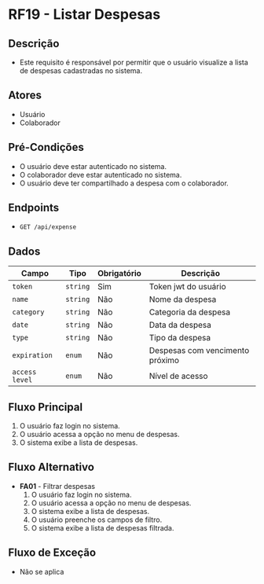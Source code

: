 # RF19 - Listar Despesas

## Descrição

- Este requisito é responsável por permitir que o usuário visualize a lista de despesas cadastradas no sistema.

## Atores

- Usuário
- Colaborador

## Pré-Condições

- O usuário deve estar autenticado no sistema.
- O colaborador deve estar autenticado no sistema.
- O usuário deve ter compartilhado a despesa com o colaborador.

## Endpoints

- `GET /api/expense`

## Dados

| Campo          | Tipo     | Obrigatório | Descrição                       |
|----------------|----------|-------------|---------------------------------|
| `token`        | `string` | Sim         | Token jwt do usuário            |
| `name`         | `string` | Não         | Nome da despesa                 |
| `category`     | `string` | Não         | Categoria da despesa            |
| `date`         | `string` | Não         | Data da despesa                 |
| `type`         | `string` | Não         | Tipo da despesa                 |
| `expiration`   | `enum`   | Não         | Despesas com vencimento próximo |
| `access level` | `enum`   | Não         | Nível de acesso                 |

## Fluxo Principal

1. O usuário faz login no sistema.
2. O usuário acessa a opção no menu de despesas.
3. O sistema exibe a lista de despesas.

## Fluxo Alternativo

- **FA01** - Filtrar despesas
    1. O usuário faz login no sistema.
    2. O usuário acessa a opção no menu de despesas.
    3. O sistema exibe a lista de despesas.
    4. O usuário preenche os campos de filtro.
    5. O sistema exibe a lista de despesas filtrada.

## Fluxo de Exceção

- Não se aplica